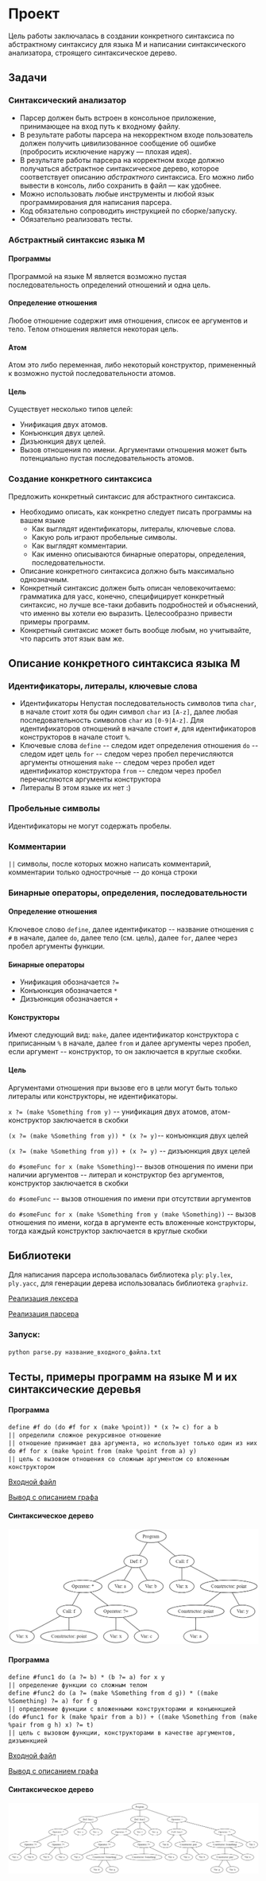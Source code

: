 # Проект

Цель работы заключалась в создании конкретного синтаксиса по абстрактному синтаксису для языка M и написании синтаксического анализатора, строящего синтаксическое дерево.

## Задачи

### Синтаксический анализатор

* Парсер должен быть встроен в консольное приложение, принимающее на вход путь к входному файлу.
* В результате работы парсера на некорректном входе пользователь должен получить цивилизованное сообщение об ошибке (пробросить исключение наружу — плохая идея).
* В результате работы парсера на корректном входе должно получаться абстрактное синтаксическое дерево, которое соответствует описанию *абстрактного* синтаксиса. Его можно либо вывести в консоль, либо сохранить в файл — как удобнее.
* Можно использовать любые инструменты и любой язык программирования для написания парсера.
* Код обязательно сопроводить инструкцией по сборке/запуску.
* Обязательно реализовать тесты.

### Абстрактный синтаксис языка M

#### Программы

Программой на языке M является возможно пустая последовательность определений отношений и одна цель.

#### Определение отношения

Любое отношение содержит имя отношения, список ее аргументов и тело. Телом отношения является некоторая цель.

#### Атом

Атом это либо переменная, либо некоторый конструктор, примененный к возможно пустой последовательности атомов.

#### Цель

Существует несколько типов целей:

* Унификация двух атомов.
* Конъюнкция двух целей.
* Дизъюнкция двух целей.
* Вызов отношения по имени. Аргументами отношения может быть потенциально пустая последовательность атомов.

### Создание конкретного синтаксиса

Предложить конкретный синтаксис для абстрактного синтаксиса.

* Необходимо описать, как конкретно следует писать программы на вашем языке
   * Как выглядят идентификаторы, литералы, ключевые слова.
   * Какую роль играют пробельные символы.
   * Как выглядят комментарии.
   * Как именно описываются бинарные операторы, определения, последовательности.
* Описание конкретного синтаксиса должно быть максимально однозначным.
* Конкретный синтаксис должен быть описан человекочитаемо: грамматика для yacc, конечно,
специфицирует конкретный синтаксис, но лучше все-таки добавить подробностей и объяснений, что именно вы хотели ею выразить. Целесообразно привести примеры программ.
* Конкретный синтаксис может быть вообще любым, но учитывайте, что парсить этот язык вам же.

## Описание конкретного синтаксиса языка M

### Идентификаторы, литералы, ключевые слова

- Идентификаторы
Непустая последовательность символов типа `char`, в начале стоит хотя бы один символ `char` из `[A-z]`, далее любая последовательность символов `char` из `[0-9|A-z]`.
Для идентификаторов отношений в начале стоит `#`, для идентификаторов конструкторов в начале стоит `%`.
- Ключевые слова
`define` -- следом идет определения отношения
`do` -- следом идет цель
`for` -- следом через пробел перечисляются аргументы отношения
`make` -- следом через пробел идет идентификатор конструктора
`from` -- следом через пробел перечисляются аргументы конструктора
- Литералы
В этом языке их нет :)

### Пробельные символы
Идентификаторы не могут содержать пробелы.

### Комментарии
`||` символы, после которых можно написать комментарий, комментарии только однострочные -- до конца строки

### Бинарные операторы, определения, последовательности
#### Определение отношения
Ключевое слово `define`,  далее идентификатор -- название отношения с `#` в начале, далее `do`, далее тело (см. цель), далее `for`, далее через пробел аргументы функции.

#### Бинарные операторы
- Унификация обозначается `?=` 
- Конъюнкция обозначается `*`
- Дизъюнкция обозначается `+`
#### Конструкторы
Имеют следующий вид: `make`, далее идентификатор конструктора с приписанным `%` в начале, далее `from` и далее аргументы через пробел, если  аргумент -- конструктор, то он заключается в круглые скобки.
#### Цель
Аргументами отношения при вызове его в цели могут быть только литералы или конструкторы, не идентификаторы.

`x ?= (make %Something from y)` -- унификация двух атомов, атом-конструктор заключается в скобки

`(x ?= (make %Something from y)) * (x ?= y)`-- конъюнкция двух целей

`(x ?= (make %Something from y)) + (x ?= y)` -- дизъюнкция двух целей

`do #someFunc for x (make %Something)`-- вызов отношения по имени при наличии аргументов -- литерал и конструктор без аргументов, конструктор заключается в скобки

`do #someFunc` -- вызов отношения по имени при отсутствии аргументов

`do #someFunc for x (make %Something from y (make %Something))` -- вызов отношения по имени, когда в аргументе есть вложенные конструкторы, тогда каждый конструктор заключается в круглые скобки

## Библиотеки

Для написания парсера использовалась библиотека `ply`: `ply.lex`, `ply.yacc`, для генерации дерева использовалась библиотека `graphviz`.

[Реализация лексера](lex.py)

[Реализация парсера](parse.py)

### Запуск:
``` bash
python parse.py название_входного_файла.txt
```

## Тесты, примеры программ на языке M и их синтаксические деревья

#### Программа
```
define #f do (do #f for x (make %point)) * (x ?= c) for a b  
|| определили сложное рекурсивное отношение  
|| отношение принимает два аргумента, но использует только один из них  
do #f for x (make %point from (make %point from a) y)  
|| цель с вызовом отношения cо сложным аргументом со вложенным конструктором
```
[Входной файл](test1.txt)

[Вывод с описанием графа](test1.txt.graph)

#### Синтаксическое дерево
![](test1.png)

#### Программа
```
define #func1 do (a ?= b) * (b ?= a) for x y
|| определение функции со сложным телом
define #func2 do (a ?= (make %Something from d g)) * ((make %Something) ?= a) for f g
|| определение функции с вложенными конструкторами и конъюнкцией
(do #func1 for k (make %pair from a b)) + ((make %Something from (make %pair from g h) x) ?= t)
|| цель с вызовом функции, конструкторами в качестве аргументов, дизъюнкцией
```
[Входной файл](test2.txt)

[Вывод с описанием графа](test2.txt.graph)

#### Синтаксическое дерево
![](test2.png)
